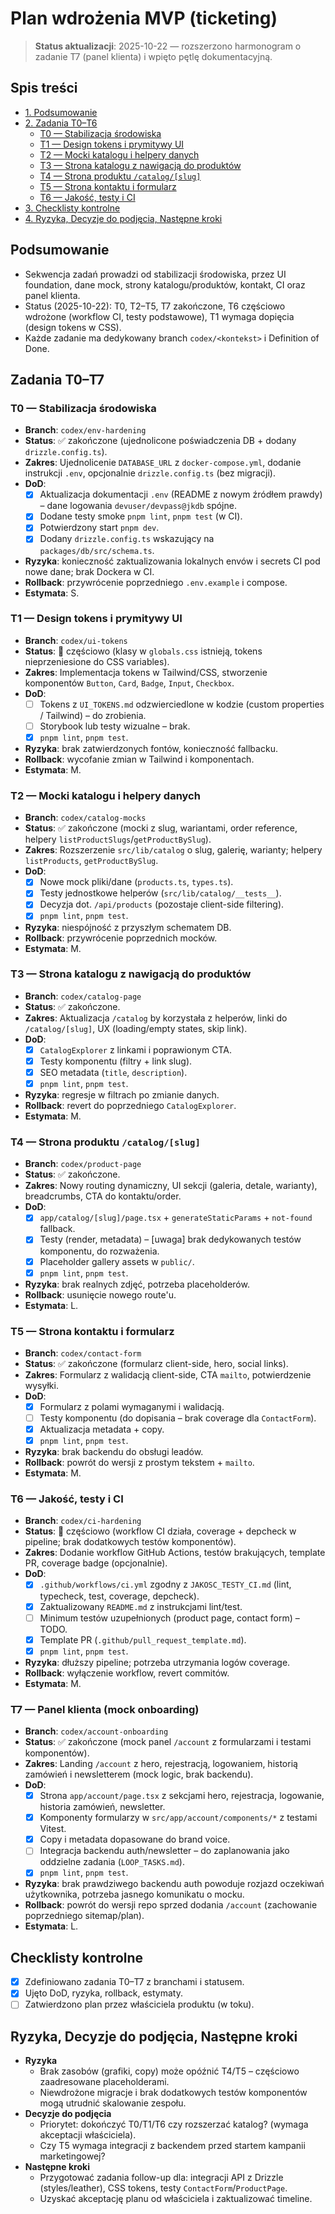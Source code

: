 # Plan wdrożenia MVP (ticketing)

> **Status aktualizacji**: 2025-10-22 — rozszerzono harmonogram o zadanie T7 (panel klienta) i wpięto pętlę dokumentacyjną.

## Spis treści
- [1. Podsumowanie](#podsumowanie)
- [2. Zadania T0–T6](#zadania-t0t6)
  - [T0 — Stabilizacja środowiska](#t0--stabilizacja-srodowiska)
  - [T1 — Design tokens i prymitywy UI](#t1--design-tokens-i-prymitywy-ui)
  - [T2 — Mocki katalogu i helpery danych](#t2--mocki-katalogu-i-helpery-danych)
  - [T3 — Strona katalogu z nawigacją do produktów](#t3--strona-katalogu-z-nawigacja-do-produktow)
  - [T4 — Strona produktu `/catalog/[slug]`](#t4--strona-produktu-catalogslug)
  - [T5 — Strona kontaktu i formularz](#t5--strona-kontaktu-i-formularz)
  - [T6 — Jakość, testy i CI](#t6--jakosc-testy-i-ci)
- [3. Checklisty kontrolne](#checklisty-kontrolne)
- [4. Ryzyka, Decyzje do podjęcia, Następne kroki](#ryzyka-decyzje-do-podjecia-nastepne-kroki)

## Podsumowanie
- Sekwencja zadań prowadzi od stabilizacji środowiska, przez UI foundation, dane mock, strony katalogu/produktów, kontakt, CI oraz panel klienta.
- Status (2025-10-22): T0, T2–T5, T7 zakończone, T6 częściowo wdrożone (workflow CI, testy podstawowe), T1 wymaga dopięcia (design tokens w CSS).
- Każde zadanie ma dedykowany branch `codex/<kontekst>` i Definition of Done.

## Zadania T0–T7
### T0 — Stabilizacja środowiska
- **Branch**: `codex/env-hardening`
- **Status**: ✅ zakończone (ujednolicone poświadczenia DB + dodany `drizzle.config.ts`).
- **Zakres**: Ujednolicenie `DATABASE_URL` z `docker-compose.yml`, dodanie instrukcji `.env`, opcjonalnie `drizzle.config.ts` (bez migracji).
- **DoD**:
  - [x] Aktualizacja dokumentacji `.env` (README z nowym źródłem prawdy) – dane logowania `devuser/devpass@jkdb` spójne.
  - [x] Dodane testy smoke `pnpm lint`, `pnpm test` (w CI).
  - [x] Potwierdzony start `pnpm dev`.
  - [x] Dodany `drizzle.config.ts` wskazujący na `packages/db/src/schema.ts`.
- **Ryzyka**: konieczność zaktualizowania lokalnych envów i secrets CI pod nowe dane; brak Dockera w CI.
- **Rollback**: przywrócenie poprzedniego `.env.example` i compose.
- **Estymata**: S.

### T1 — Design tokens i prymitywy UI
- **Branch**: `codex/ui-tokens`
- **Status**: 🔄 częściowo (klasy w `globals.css` istnieją, tokens nieprzeniesione do CSS variables).
- **Zakres**: Implementacja tokens w Tailwind/CSS, stworzenie komponentów `Button`, `Card`, `Badge`, `Input`, `Checkbox`.
- **DoD**:
  - [ ] Tokens z `UI_TOKENS.md` odzwierciedlone w kodzie (custom properties / Tailwind) – do zrobienia.
  - [ ] Storybook lub testy wizualne – brak.
  - [x] `pnpm lint`, `pnpm test`.
- **Ryzyka**: brak zatwierdzonych fontów, konieczność fallbacku.
- **Rollback**: wycofanie zmian w Tailwind i komponentach.
- **Estymata**: M.

### T2 — Mocki katalogu i helpery danych
- **Branch**: `codex/catalog-mocks`
- **Status**: ✅ zakończone (mocki z slug, wariantami, order reference, helpery `listProductSlugs`/`getProductBySlug`).
- **Zakres**: Rozszerzenie `src/lib/catalog` o slug, galerię, warianty; helpery `listProducts`, `getProductBySlug`.
- **DoD**:
  - [x] Nowe mock pliki/dane (`products.ts`, `types.ts`).
  - [x] Testy jednostkowe helperów (`src/lib/catalog/__tests__`).
  - [x] Decyzja dot. `/api/products` (pozostaje client-side filtering).
  - [x] `pnpm lint`, `pnpm test`.
- **Ryzyka**: niespójność z przyszłym schematem DB.
- **Rollback**: przywrócenie poprzednich mocków.
- **Estymata**: M.

### T3 — Strona katalogu z nawigacją do produktów
- **Branch**: `codex/catalog-page`
- **Status**: ✅ zakończone.
- **Zakres**: Aktualizacja `/catalog` by korzystała z helperów, linki do `/catalog/[slug]`, UX (loading/empty states, skip link).
- **DoD**:
  - [x] `CatalogExplorer` z linkami i poprawionym CTA.
  - [x] Testy komponentu (filtry + link slug).
  - [x] SEO metadata (`title`, `description`).
  - [x] `pnpm lint`, `pnpm test`.
- **Ryzyka**: regresje w filtrach po zmianie danych.
- **Rollback**: revert do poprzedniego `CatalogExplorer`.
- **Estymata**: M.

### T4 — Strona produktu `/catalog/[slug]`
- **Branch**: `codex/product-page`
- **Status**: ✅ zakończone.
- **Zakres**: Nowy routing dynamiczny, UI sekcji (galeria, detale, warianty), breadcrumbs, CTA do kontaktu/order.
- **DoD**:
  - [x] `app/catalog/[slug]/page.tsx` + `generateStaticParams` + `not-found` fallback.
  - [x] Testy (render, metadata) – [uwaga] brak dedykowanych testów komponentu, do rozważenia.
  - [x] Placeholder gallery assets w `public/`.
  - [x] `pnpm lint`, `pnpm test`.
- **Ryzyka**: brak realnych zdjęć, potrzeba placeholderów.
- **Rollback**: usunięcie nowego route'u.
- **Estymata**: L.

### T5 — Strona kontaktu i formularz
- **Branch**: `codex/contact-form`
- **Status**: ✅ zakończone (formularz client-side, hero, social links).
- **Zakres**: Formularz z walidacją client-side, CTA `mailto`, potwierdzenie wysyłki.
- **DoD**:
  - [x] Formularz z polami wymaganymi i walidacją.
  - [ ] Testy komponentu (do dopisania – brak coverage dla `ContactForm`).
  - [x] Aktualizacja metadata + copy.
  - [x] `pnpm lint`, `pnpm test`.
- **Ryzyka**: brak backendu do obsługi leadów.
- **Rollback**: powrót do wersji z prostym tekstem + `mailto`.
- **Estymata**: M.

### T6 — Jakość, testy i CI
- **Branch**: `codex/ci-hardening`
- **Status**: 🔄 częściowo (workflow CI działa, coverage + depcheck w pipeline; brak dodatkowych testów komponentów).
- **Zakres**: Dodanie workflow GitHub Actions, testów brakujących, template PR, coverage badge (opcjonalnie).
- **DoD**:
  - [x] `.github/workflows/ci.yml` zgodny z `JAKOSC_TESTY_CI.md` (lint, typecheck, test, coverage, depcheck).
  - [x] Zaktualizowany `README.md` z instrukcjami lint/test.
  - [ ] Minimum testów uzupełnionych (product page, contact form) – TODO.
  - [x] Template PR (`.github/pull_request_template.md`).
  - [x] `pnpm lint`, `pnpm test`.
- **Ryzyka**: dłuższy pipeline; potrzeba utrzymania logów coverage.
- **Rollback**: wyłączenie workflow, revert commitów.
- **Estymata**: M.

### T7 — Panel klienta (mock onboarding)
- **Branch**: `codex/account-onboarding`
- **Status**: ✅ zakończone (mock panel `/account` z formularzami i testami komponentów).
- **Zakres**: Landing `/account` z hero, rejestracją, logowaniem, historią zamówień i newsletterem (mock logic, brak backendu).
- **DoD**:
  - [x] Strona `app/account/page.tsx` z sekcjami hero, rejestracja, logowanie, historia zamówień, newsletter.
  - [x] Komponenty formularzy w `src/app/account/components/*` z testami Vitest.
  - [x] Copy i metadata dopasowane do brand voice.
  - [ ] Integracja backendu auth/newsletter – do zaplanowania jako oddzielne zadania (`LOOP_TASKS.md`).
  - [x] `pnpm lint`, `pnpm test`.
- **Ryzyka**: brak prawdziwego backendu auth powoduje rozjazd oczekiwań użytkownika, potrzeba jasnego komunikatu o mocku.
- **Rollback**: powrót do wersji repo sprzed dodania `/account` (zachowanie poprzedniego sitemap/plan).
- **Estymata**: L.

## Checklisty kontrolne
- [x] Zdefiniowano zadania T0–T7 z branchami i statusem.
- [x] Ujęto DoD, ryzyka, rollback, estymaty.
- [ ] Zatwierdzono plan przez właściciela produktu (w toku).

## Ryzyka, Decyzje do podjęcia, Następne kroki
- **Ryzyka**
  - Brak zasobów (grafiki, copy) może opóźnić T4/T5 – częściowo zaadresowane placeholderami.
  - Niewdrożone migracje i brak dodatkowych testów komponentów mogą utrudnić skalowanie zespołu.
- **Decyzje do podjęcia**
  - Priorytet: dokończyć T0/T1/T6 czy rozszerzać katalog? (wymaga akceptacji właściciela).
  - Czy T5 wymaga integracji z backendem przed startem kampanii marketingowej?
- **Następne kroki**
  - Przygotować zadania follow-up dla: integracji API z Drizzle (styles/leather), CSS tokens, testy `ContactForm`/`ProductPage`.
  - Uzyskać akceptację planu od właściciela i zaktualizować timeline.
